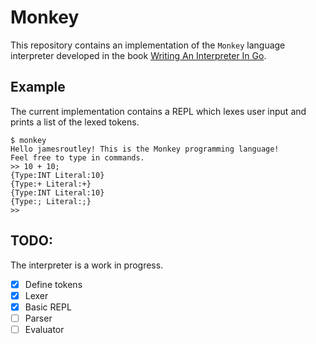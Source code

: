 # Monkey

This repository contains an implementation of the `Monkey` language interpreter developed in the book [Writing An Interpreter In Go](https://interpreterbook.com/).

## Example

The current implementation contains a REPL which lexes user input and prints a list of the lexed tokens.

```
$ monkey
Hello jamesroutley! This is the Monkey programming language!
Feel free to type in commands.
>> 10 + 10;
{Type:INT Literal:10}
{Type:+ Literal:+}
{Type:INT Literal:10}
{Type:; Literal:;}
>>
```

## TODO:

The interpreter is a work in progress.

- [x] Define tokens
- [x] Lexer
- [x] Basic REPL
- [ ] Parser
- [ ] Evaluator
